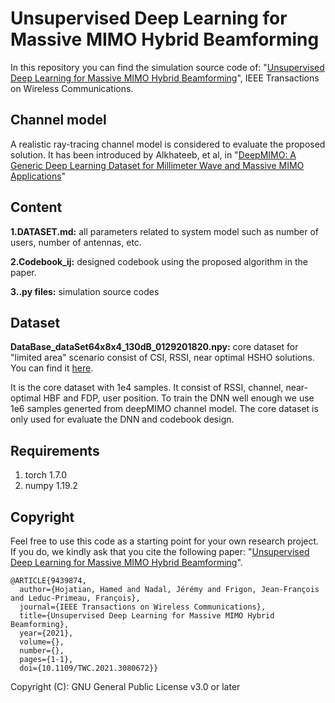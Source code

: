 # Unsupervised Deep Learning for Massive MIMO Hybrid Beamforming


In this repository you can find the simulation source code of: "[Unsupervised Deep Learning for Massive MIMO Hybrid Beamforming](https://ieeexplore.ieee.org/document/9439874)", IEEE Transactions on Wireless Communications.


## Channel model

A realistic ray-tracing channel model is considered to evaluate the proposed solution. It has been introduced by Alkhateeb, et al, in "[DeepMIMO: A Generic Deep Learning Dataset for Millimeter Wave and Massive MIMO Applications](<https://arxiv.org/abs/1902.06435>)"


## Content

**1.DATASET.md:** all parameters related to system model such as number of users, number of antennas, etc.

**2.Codebook_ij:** designed codebook using the proposed algorithm in the paper.

**3..py files:** simulation source codes


## Dataset
**DataBase_dataSet64x8x4_130dB_0129201820.npy:** core dataset for "limited area" scenario consist of CSI, RSSI, near optimal HSHO solutions. You can find it [here](https://drive.google.com/file/d/1iXR4Zv6kBsp6NUw2bdWSGgBa6uudMKbc/view?usp=sharing).

It is the core dataset with 1e4 samples. It consist of RSSI, channel, near-optimal HBF and FDP, user position. To train the DNN well enough we use 1e6 samples generted from deepMIMO channel model. The core dataset is only used for evaluate the DNN and codebook design.

## Requirements
1. torch 1.7.0
2. numpy 1.19.2

## Copyright
Feel free to use this code as a starting point for your own research project. If you do, we kindly ask that you cite the following paper: "[Unsupervised Deep Learning for Massive MIMO Hybrid Beamforming](<https://ieeexplore.ieee.org/document/9439874>)".

```
@ARTICLE{9439874,
  author={Hojatian, Hamed and Nadal, Jérémy and Frigon, Jean-François and Leduc-Primeau, François},
  journal={IEEE Transactions on Wireless Communications}, 
  title={Unsupervised Deep Learning for Massive MIMO Hybrid Beamforming}, 
  year={2021},
  volume={},
  number={},
  pages={1-1},
  doi={10.1109/TWC.2021.3080672}}
```
Copyright (C): GNU General Public License v3.0 or later
